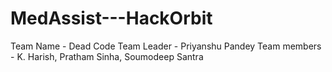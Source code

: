 # MedAssist---HackOrbit
Team Name - Dead Code
Team Leader - Priyanshu Pandey
Team members - K. Harish, Pratham Sinha, Soumodeep Santra
